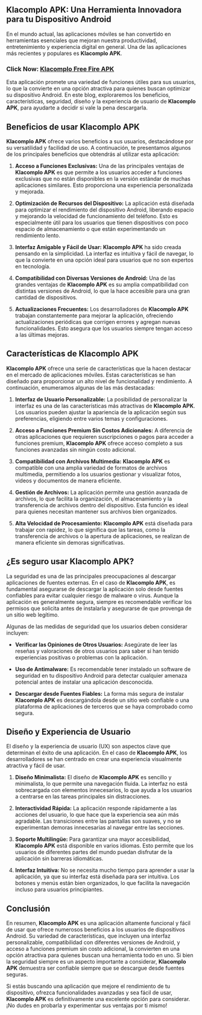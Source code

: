 ## **Klacomplo APK: Una Herramienta Innovadora para tu Dispositivo Android**

En el mundo actual, las aplicaciones móviles se han convertido en herramientas esenciales que mejoran nuestra productividad, entretenimiento y experiencia digital en general. Una de las aplicaciones más recientes y populares es **Klacomplo APK**. 

### Click Now: [Klacomplo Free Fire APK](https://bom.so/KBxVeu)

Esta aplicación promete una variedad de funciones útiles para sus usuarios, lo que la convierte en una opción atractiva para quienes buscan optimizar su dispositivo Android. En este blog, exploraremos los beneficios, características, seguridad, diseño y la experiencia de usuario de **Klacomplo APK**, para ayudarte a decidir si vale la pena descargarla.

## **Beneficios de usar Klacomplo APK**

**Klacomplo APK** ofrece varios beneficios a sus usuarios, destacándose por su versatilidad y facilidad de uso. A continuación, te presentamos algunos de los principales beneficios que obtendrás al utilizar esta aplicación:

1. **Acceso a Funciones Exclusivas:** Una de las principales ventajas de **Klacomplo APK** es que permite a los usuarios acceder a funciones exclusivas que no están disponibles en la versión estándar de muchas aplicaciones similares. Esto proporciona una experiencia personalizada y mejorada.

2. **Optimización de Recursos del Dispositivo:** La aplicación está diseñada para optimizar el rendimiento del dispositivo Android, liberando espacio y mejorando la velocidad de funcionamiento del teléfono. Esto es especialmente útil para los usuarios que tienen dispositivos con poco espacio de almacenamiento o que están experimentando un rendimiento lento.

3. **Interfaz Amigable y Fácil de Usar:** **Klacomplo APK** ha sido creada pensando en la simplicidad. La interfaz es intuitiva y fácil de navegar, lo que la convierte en una opción ideal para usuarios que no son expertos en tecnología.

4. **Compatibilidad con Diversas Versiones de Android:** Una de las grandes ventajas de **Klacomplo APK** es su amplia compatibilidad con distintas versiones de Android, lo que la hace accesible para una gran cantidad de dispositivos.

5. **Actualizaciones Frecuentes:** Los desarrolladores de **Klacomplo APK** trabajan constantemente para mejorar la aplicación, ofreciendo actualizaciones periódicas que corrigen errores y agregan nuevas funcionalidades. Esto asegura que los usuarios siempre tengan acceso a las últimas mejoras.

## **Características de Klacomplo APK**

**Klacomplo APK** ofrece una serie de características que la hacen destacar en el mercado de aplicaciones móviles. Estas características se han diseñado para proporcionar un alto nivel de funcionalidad y rendimiento. A continuación, enumeramos algunas de las más destacadas:

1. **Interfaz de Usuario Personalizable:** La posibilidad de personalizar la interfaz es una de las características más atractivas de **Klacomplo APK**. Los usuarios pueden ajustar la apariencia de la aplicación según sus preferencias, eligiendo entre varios temas y configuraciones.

2. **Acceso a Funciones Premium Sin Costos Adicionales:** A diferencia de otras aplicaciones que requieren suscripciones o pagos para acceder a funciones premium, **Klacomplo APK** ofrece acceso completo a sus funciones avanzadas sin ningún costo adicional.

3. **Compatibilidad con Archivos Multimedia:** **Klacomplo APK** es compatible con una amplia variedad de formatos de archivos multimedia, permitiendo a los usuarios gestionar y visualizar fotos, videos y documentos de manera eficiente.

4. **Gestión de Archivos:** La aplicación permite una gestión avanzada de archivos, lo que facilita la organización, el almacenamiento y la transferencia de archivos dentro del dispositivo. Esta función es ideal para quienes necesitan mantener sus archivos bien organizados.

5. **Alta Velocidad de Procesamiento:** **Klacomplo APK** está diseñada para trabajar con rapidez, lo que significa que las tareas, como la transferencia de archivos o la apertura de aplicaciones, se realizan de manera eficiente sin demoras significativas.

## **¿Es seguro usar Klacomplo APK?**

La seguridad es una de las principales preocupaciones al descargar aplicaciones de fuentes externas. En el caso de **Klacomplo APK**, es fundamental asegurarse de descargar la aplicación solo desde fuentes confiables para evitar cualquier riesgo de malware o virus. Aunque la aplicación es generalmente segura, siempre es recomendable verificar los permisos que solicita antes de instalarla y asegurarse de que provenga de un sitio web legítimo.

Algunas de las medidas de seguridad que los usuarios deben considerar incluyen:

- **Verificar las Opiniones de Otros Usuarios:** Asegúrate de leer las reseñas y valoraciones de otros usuarios para saber si han tenido experiencias positivas o problemas con la aplicación.
  
- **Uso de Antimalware:** Es recomendable tener instalado un software de seguridad en tu dispositivo Android para detectar cualquier amenaza potencial antes de instalar una aplicación desconocida.

- **Descargar desde Fuentes Fiables:** La forma más segura de instalar **Klacomplo APK** es descargándola desde un sitio web confiable o una plataforma de aplicaciones de terceros que se haya comprobado como segura.

## **Diseño y Experiencia de Usuario**

El diseño y la experiencia de usuario (UX) son aspectos clave que determinan el éxito de una aplicación. En el caso de **Klacomplo APK**, los desarrolladores se han centrado en crear una experiencia visualmente atractiva y fácil de usar.

1. **Diseño Minimalista:** El diseño de **Klacomplo APK** es sencillo y minimalista, lo que permite una navegación fluida. La interfaz no está sobrecargada con elementos innecesarios, lo que ayuda a los usuarios a centrarse en las tareas principales sin distracciones.

2. **Interactividad Rápida:** La aplicación responde rápidamente a las acciones del usuario, lo que hace que la experiencia sea aún más agradable. Las transiciones entre las pantallas son suaves, y no se experimentan demoras innecesarias al navegar entre las secciones.

3. **Soporte Multilingüe:** Para garantizar una mayor accesibilidad, **Klacomplo APK** está disponible en varios idiomas. Esto permite que los usuarios de diferentes partes del mundo puedan disfrutar de la aplicación sin barreras idiomáticas.

4. **Interfaz Intuitiva:** No se necesita mucho tiempo para aprender a usar la aplicación, ya que su interfaz está diseñada para ser intuitiva. Los botones y menús están bien organizados, lo que facilita la navegación incluso para usuarios principiantes.

## **Conclusión**

En resumen, **Klacomplo APK** es una aplicación altamente funcional y fácil de usar que ofrece numerosos beneficios a los usuarios de dispositivos Android. Su variedad de características, que incluyen una interfaz personalizable, compatibilidad con diferentes versiones de Android, y acceso a funciones premium sin costo adicional, la convierten en una opción atractiva para quienes buscan una herramienta todo en uno. Si bien la seguridad siempre es un aspecto importante a considerar, **Klacomplo APK** demuestra ser confiable siempre que se descargue desde fuentes seguras.

Si estás buscando una aplicación que mejore el rendimiento de tu dispositivo, ofrezca funcionalidades avanzadas y sea fácil de usar, **Klacomplo APK** es definitivamente una excelente opción para considerar. ¡No dudes en probarla y experimentar sus ventajas por ti mismo!
